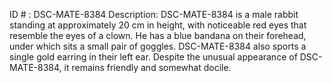 ID # : DSC-MATE-8384
Description: DSC-MATE-8384 is a male rabbit standing at approximately 20 cm in height, with noticeable red eyes that resemble the eyes of a clown. He has a blue bandana on their forehead, under which sits a small pair of goggles. DSC-MATE-8384 also sports a single gold earring in their left ear. Despite the unusual appearance of DSC-MATE-8384, it remains friendly and somewhat docile.